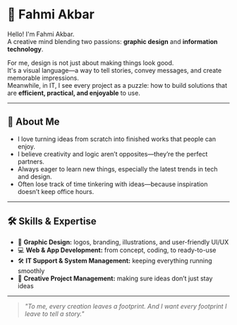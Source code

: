 # 🚀 Fahmi Akbar

Hello! I'm Fahmi Akbar.  
A creative mind blending two passions: **graphic design** and **information technology**.

For me, design is not just about making things look good.  
It's a visual language—a way to tell stories, convey messages, and create memorable impressions.  
Meanwhile, in IT, I see every project as a puzzle: how to build solutions that are **efficient, practical, and enjoyable** to use.

---

## 🌟 About Me
- I love turning ideas from scratch into finished works that people can enjoy.  
- I believe creativity and logic aren’t opposites—they’re the perfect partners.  
- Always eager to learn new things, especially the latest trends in tech and design.  
- Often lose track of time tinkering with ideas—because inspiration doesn’t keep office hours.

---

## 🛠 Skills & Expertise
- 🎨 **Graphic Design:** logos, branding, illustrations, and user-friendly UI/UX  
- 💻 **Web & App Development:** from concept, coding, to ready-to-use  
- 🛠 **IT Support & System Management:** keeping everything running smoothly  
- 📂 **Creative Project Management:** making sure ideas don’t just stay ideas  

---

> *"To me, every creation leaves a footprint. And I want every footprint I leave to tell a story."*